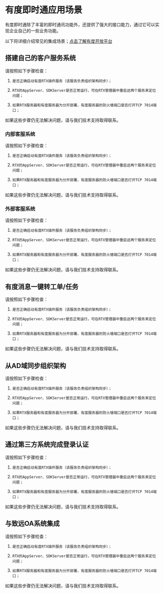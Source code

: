 # 有度即时通应用场景

有度即时通除了丰富的即时通讯功能外，还提供了强大的接口能力，通过它可以实现企业自己的一些业务功能。

以下将详细介绍常见的集成场景；[点击了解有度开放平台](https://youdu.im/api/api.html#40011)

## 搭建自己的客户服务系统

请按照如下步骤检查：

1)     是否正确启动有度RTX插件服务（该服务负责组织架构同步）；

2)     RTX的AppServer、SDKServer是否正常运行，可在RTX管理器中重启这两个服务来定位问题；

3)     如果RTX服务器和有度服务器为分开部署，有度服务器的防火墙端口是否打开TCP 7014端口；

如果这些步骤仍无法解决问题，请与我们技术支持取得联系。

### 内部客服系统

请按照如下步骤检查：

1)     是否正确启动有度RTX插件服务（该服务负责组织架构同步）；

2)     RTX的AppServer、SDKServer是否正常运行，可在RTX管理器中重启这两个服务来定位问题；

3)     如果RTX服务器和有度服务器为分开部署，有度服务器的防火墙端口是否打开TCP 7014端口；

如果这些步骤仍无法解决问题，请与我们技术支持取得联系。

### 外部客服系统

请按照如下步骤检查：

1)     是否正确启动有度RTX插件服务（该服务负责组织架构同步）；

2)     RTX的AppServer、SDKServer是否正常运行，可在RTX管理器中重启这两个服务来定位问题；

3)     如果RTX服务器和有度服务器为分开部署，有度服务器的防火墙端口是否打开TCP 7014端口；

如果这些步骤仍无法解决问题，请与我们技术支持取得联系。

## 有度消息一键转工单/任务

请按照如下步骤检查：

1)     是否正确启动有度RTX插件服务（该服务负责组织架构同步）；

2)     RTX的AppServer、SDKServer是否正常运行，可在RTX管理器中重启这两个服务来定位问题；

3)     如果RTX服务器和有度服务器为分开部署，有度服务器的防火墙端口是否打开TCP 7014端口；

如果这些步骤仍无法解决问题，请与我们技术支持取得联系。

## 从AD域同步组织架构

请按照如下步骤检查：

1)     是否正确启动有度RTX插件服务（该服务负责组织架构同步）；

2)     RTX的AppServer、SDKServer是否正常运行，可在RTX管理器中重启这两个服务来定位问题；

3)     如果RTX服务器和有度服务器为分开部署，有度服务器的防火墙端口是否打开TCP 7014端口；

如果这些步骤仍无法解决问题，请与我们技术支持取得联系。

## 通过第三方系统完成登录认证

请按照如下步骤检查：

1)     是否正确启动有度RTX插件服务（该服务负责组织架构同步）；

2)     RTX的AppServer、SDKServer是否正常运行，可在RTX管理器中重启这两个服务来定位问题；

3)     如果RTX服务器和有度服务器为分开部署，有度服务器的防火墙端口是否打开TCP 7014端口；

如果这些步骤仍无法解决问题，请与我们技术支持取得联系。

## 与致远OA系统集成

请按照如下步骤检查：

1)     是否正确启动有度RTX插件服务（该服务负责组织架构同步）；

2)     RTX的AppServer、SDKServer是否正常运行，可在RTX管理器中重启这两个服务来定位问题；

3)     如果RTX服务器和有度服务器为分开部署，有度服务器的防火墙端口是否打开TCP 7014端口；

如果这些步骤仍无法解决问题，请与我们技术支持取得联系。

